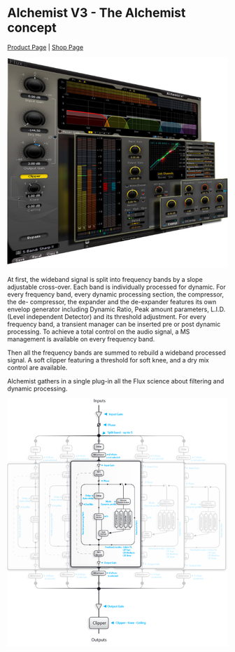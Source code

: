 # Alchemist V3 - The Alchemist concept

[Product Page](https://www.flux.audio/project/alchemist-v3/) 
| [Shop Page](https://shop.flux.audio/en_US/products/alchemist)

![](/include/Alchemist_00.PNG)

At first, the wideband signal is split into frequency bands by a slope adjustable cross-over. Each band is individually 
processed for dynamic. For every frequency band, every dynamic processing section, the compressor, the de-
compressor, the expander and the de-expander features its own envelop generator including Dynamic Ratio, Peak
amount parameters, L.I.D. (Level independent Detector) and its threshold adjustment. For every frequency band, a
transient manager can be inserted pre or post dynamic processing. To achieve a total control on the audio signal, a
MS management is available on every frequency band.

Then all the frequency bands are summed to rebuild a wideband processed signal. A soft clipper featuring a threshold for soft knee, and a dry mix control are available.

Alchemist gathers in a single plug-in all the Flux science about filtering and dynamic processing.

![](/include/Alchemist_01.PNG)
